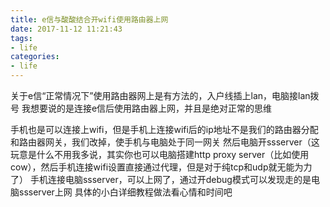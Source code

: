 ```yaml
---
title: e信与酸酸结合开wifi使用路由器上网
date: 2017-11-12 11:21:43
tags:
- life
categories:
- life
---
```

关于e信“正常情况下”使用路由器网上是有方法的，入户线插上lan，电脑接lan拨号
我想要说的是连接e信后使用路由器上网，并且是绝对正常的思维
<!--more-->
手机也是可以连接上wifi，但是手机上连接wifi后的ip地址不是我们的路由器分配和路由器网关，我们改掉，使手机与电脑处于同一网关
然后电脑开ssserver（这玩意是什么不用我多说，其实你也可以电脑搭建http proxy server（比如使用cow），然后手机连接wifi设置直接通过代理，但是对于纯tcp和udp就无能为力了）
手机连接电脑ssserver，可以上网了，通过开debug模式可以发现走的是电脑ssserver上网
具体的小白详细教程做法看心情和时间吧